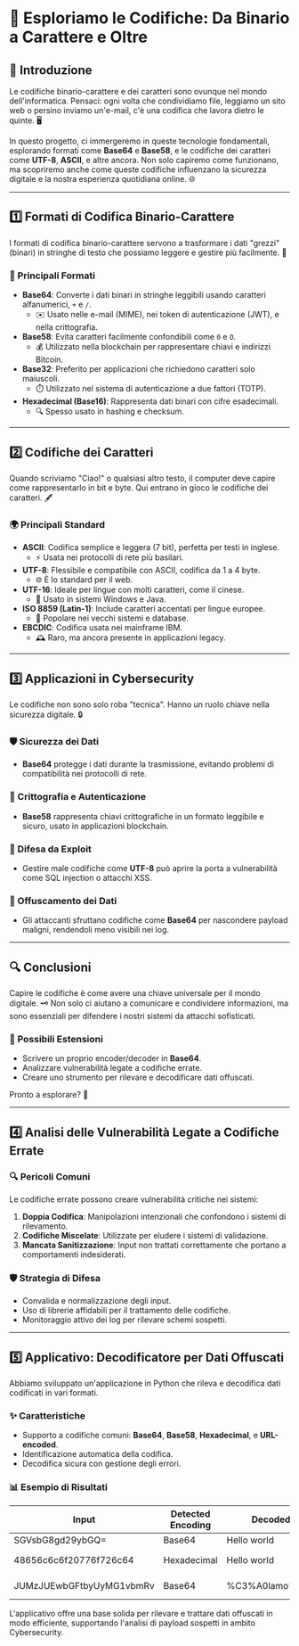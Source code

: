 
# 🔐 Esploriamo le Codifiche: Da Binario a Carattere e Oltre

## 🌟 Introduzione
Le codifiche binario-carattere e dei caratteri sono ovunque nel mondo dell'informatica. Pensaci: ogni volta che condividiamo file, leggiamo un sito web o persino inviamo un'e-mail, c'è una codifica che lavora dietro le quinte. 🖥️

In questo progetto, ci immergeremo in queste tecnologie fondamentali, esplorando formati come **Base64** e **Base58**, e le codifiche dei caratteri come **UTF-8**, **ASCII**, e altre ancora. Non solo capiremo come funzionano, ma scopriremo anche come queste codifiche influenzano la sicurezza digitale e la nostra esperienza quotidiana online. 🌐

---

## 1️⃣ Formati di Codifica Binario-Carattere

I formati di codifica binario-carattere servono a trasformare i dati "grezzi" (binari) in stringhe di testo che possiamo leggere e gestire più facilmente. 📄

### 🔑 Principali Formati
- **Base64**: Converte i dati binari in stringhe leggibili usando caratteri alfanumerici, `+` e `/`.
  - ✉️ Usato nelle e-mail (MIME), nei token di autenticazione (JWT), e nella crittografia.
- **Base58**: Evita caratteri facilmente confondibili come `0` e `O`.
  - 💰 Utilizzato nella blockchain per rappresentare chiavi e indirizzi Bitcoin.
- **Base32**: Preferito per applicazioni che richiedono caratteri solo maiuscoli.
  - ⏱️ Utilizzato nel sistema di autenticazione a due fattori (TOTP).
- **Hexadecimal (Base16)**: Rappresenta dati binari con cifre esadecimali.
  - 🔍 Spesso usato in hashing e checksum.

---

## 2️⃣ Codifiche dei Caratteri

Quando scriviamo "Ciao!" o qualsiasi altro testo, il computer deve capire come rappresentarlo in bit e byte. Qui entrano in gioco le codifiche dei caratteri. 🖋️

### 🌍 Principali Standard
- **ASCII**: Codifica semplice e leggera (7 bit), perfetta per testi in inglese.
  - ⚡ Usata nei protocolli di rete più basilari.
- **UTF-8**: Flessibile e compatibile con ASCII, codifica da 1 a 4 byte.
  - 🌐 È lo standard per il web.
- **UTF-16**: Ideale per lingue con molti caratteri, come il cinese.
  - 💾 Usato in sistemi Windows e Java.
- **ISO 8859 (Latin-1)**: Include caratteri accentati per lingue europee.
  - 📂 Popolare nei vecchi sistemi e database.
- **EBCDIC**: Codifica usata nei mainframe IBM.
  - 🕰️ Raro, ma ancora presente in applicazioni legacy.

---

## 3️⃣ Applicazioni in Cybersecurity

Le codifiche non sono solo roba "tecnica". Hanno un ruolo chiave nella sicurezza digitale. 🔒

### 🛡️ Sicurezza dei Dati
- **Base64** protegge i dati durante la trasmissione, evitando problemi di compatibilità nei protocolli di rete.

### 🔑 Crittografia e Autenticazione
- **Base58** rappresenta chiavi crittografiche in un formato leggibile e sicuro, usato in applicazioni blockchain.

### 🐛 Difesa da Exploit
- Gestire male codifiche come **UTF-8** può aprire la porta a vulnerabilità come SQL injection o attacchi XSS.

### 👻 Offuscamento dei Dati
- Gli attaccanti sfruttano codifiche come **Base64** per nascondere payload maligni, rendendoli meno visibili nei log.

---

## 🔍 Conclusioni

Capire le codifiche è come avere una chiave universale per il mondo digitale. 🗝️ Non solo ci aiutano a comunicare e condividere informazioni, ma sono essenziali per difendere i nostri sistemi da attacchi sofisticati.

### 🚀 Possibili Estensioni
- Scrivere un proprio encoder/decoder in **Base64**.
- Analizzare vulnerabilità legate a codifiche errate.
- Creare uno strumento per rilevare e decodificare dati offuscati.

Pronto a esplorare? 🌌


---

## 4️⃣ Analisi delle Vulnerabilità Legate a Codifiche Errate

### 🔍 Pericoli Comuni
Le codifiche errate possono creare vulnerabilità critiche nei sistemi:
1. **Doppia Codifica**: Manipolazioni intenzionali che confondono i sistemi di rilevamento.
2. **Codifiche Miscelate**: Utilizzate per eludere i sistemi di validazione.
3. **Mancata Sanitizzazione**: Input non trattati correttamente che portano a comportamenti indesiderati.

### 🛡️ Strategia di Difesa
- Convalida e normalizzazione degli input.
- Uso di librerie affidabili per il trattamento delle codifiche.
- Monitoraggio attivo dei log per rilevare schemi sospetti.

---

## 5️⃣ Applicativo: Decodificatore per Dati Offuscati

Abbiamo sviluppato un'applicazione in Python che rileva e decodifica dati codificati in vari formati. 

### ✨ Caratteristiche
- Supporto a codifiche comuni: **Base64**, **Base58**, **Hexadecimal**, e **URL-encoded**.
- Identificazione automatica della codifica.
- Decodifica sicura con gestione degli errori.

### 📊 Esempio di Risultati
| Input                | Detected Encoding | Decoded Data  | Description        |
|----------------------|-------------------|---------------|--------------------|
| SGVsbG8gd29ybGQ=     | Base64            | Hello world   | Test Base64        |
| 48656c6c6f20776f726c64 | Hexadecimal       | Hello world   | Test Hexadecimal   |
| JUMzJUEwbGFtbyUyMG1vbmRv | Base64            | %C3%A0lamo%20mondo | Test URL-encoded |

L'applicativo offre una base solida per rilevare e trattare dati offuscati in modo efficiente, supportando l'analisi di payload sospetti in ambito Cybersecurity.

